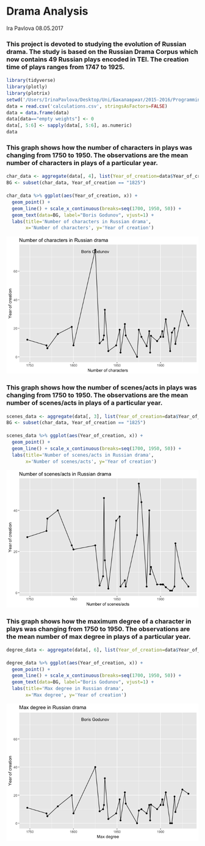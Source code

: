 Drama Analysis
================
Ira Pavlova
08.05.2017

### This project is devoted to studying the evolution of Russian drama. The study is based on the Russian Drama Corpus which now contains 49 Russian plays encoded in TEI. The creation time of plays ranges from 1747 to 1925.

``` r
library(tidyverse)
library(plotly)
library(plotrix) 
setwd('/Users/IrinaPavlova/Desktop/Uni/Бакалавриат/2015-2016/Programming/github desktop/RusDraCor/Calculating_stuff_in_plays')
data = read.csv('calculations.csv', stringsAsFactors=FALSE)
data = data.frame(data)
data[data=="empty weights"] <- 0
data[, 5:6] <- sapply(data[, 5:6], as.numeric)
data
```

### This graph shows how the number of characters in plays was changing from 1750 to 1950. The observations are the mean number of characters in plays of a particular year.

``` r
char_data <- aggregate(data[, 4], list(Year_of_creation=data$Year_of_creation), mean)
BG <- subset(char_data, Year_of_creation == "1825")

char_data %>% ggplot(aes(Year_of_creation, x)) +
  geom_point() +
  geom_line() + scale_x_continuous(breaks=seq(1700, 1950, 50)) +
  geom_text(data=BG, label="Boris Godunov", vjust=1) +
  labs(title='Number of characters in Russian drama',
       x='Number of characters', y='Year of creation')
```

![](Visualization_files/figure-markdown_github/unnamed-chunk-2-1.png)

### This graph shows how the number of scenes/acts in plays was changing from 1750 to 1950. The observations are the mean number of scenes/acts in plays of a particular year.

``` r
scenes_data <- aggregate(data[, 3], list(Year_of_creation=data$Year_of_creation), mean)
BG <- subset(char_data, Year_of_creation == "1825")

scenes_data %>% ggplot(aes(Year_of_creation, x)) +
  geom_point() +
  geom_line() + scale_x_continuous(breaks=seq(1700, 1950, 50)) +
  labs(title='Number of scenes/acts in Russian drama',
       x='Number of scenes/acts', y='Year of creation')
```

![](Visualization_files/figure-markdown_github/unnamed-chunk-3-1.png)

### This graph shows how the maximum degree of a character in plays was changing from 1750 to 1950. The observations are the mean number of max degree in plays of a particular year.

``` r
degree_data <- aggregate(data[, 6], list(Year_of_creation=data$Year_of_creation), mean)

degree_data %>% ggplot(aes(Year_of_creation, x)) +
  geom_point() +
  geom_line() + scale_x_continuous(breaks=seq(1700, 1950, 50)) +
  geom_text(data=BG, label="Boris Godunov", vjust=1) +
  labs(title='Max degree in Russian drama',
       x='Max degree', y='Year of creation')
```

![](Visualization_files/figure-markdown_github/unnamed-chunk-4-1.png)
